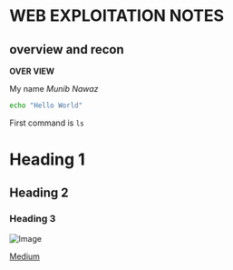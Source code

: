 # WEB EXPLOITATION NOTES

## overview and recon

**OVER VIEW**

My name _Munib Nawaz_

```bash
echo "Hello World"
```

First command is `ls`

# Heading 1
## Heading 2
### Heading 3

![Image](https://www.google.com/url?sa=i&url=https%3A%2F%2Fwww.instagram.com%2Fmunibnawaz%2F&psig=AOvVaw2k4XrPbL_KmiVpFfIxtSw2&ust=1714112279682000&source=images&cd=vfe&opi=89978449&ved=0CBIQjRxqFwoTCIC9h_vb3IUDFQAAAAAdAAAAABAE)

[Medium](www.medium.com)

